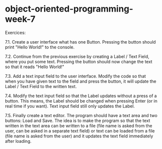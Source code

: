 # object-oriented-programming-week-7

Exercices:

7.1. Create a user interface what has one Button. Pressing the button should print "Hello World!" to the console.

7.2. Continue from the previous exercise by creating a Label / Text Field, where you put some text. Pressing the button should now change the text so that it reads "Hello World!"

7.3. Add a text input field to the user interface. Modify the code so that when you have given text to the field and press the button, it will update the Label / Text Field to the written text.

7.4. Modify the text input field so that the Label updates without a press of a button. This means, the Label should be changed when pressing Enter (or in real time if you want). Text input field still only updates the Label.

7.5. Finally create a text editor. The program should have a text area and two buttons: Load and Save. The idea is to make the program so that the text written in the text area can be written to a file (file name is asked from the user, can be asked in a separate text field) or text can be loaded from a file (file name is asked from the user) and it updates the text field immediately after loading.
